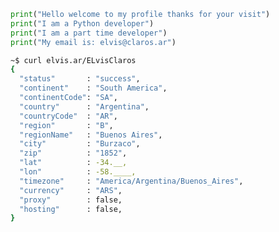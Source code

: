 <!--
**ElvisClaros/ElvisCLaros** is a ✨ _special_ ✨ repository because its `README.md` (this file) appears on your GitHub profile.

Here are some ideas to get you started:

- 🔭 I’m currently working on ...
- 🌱 I’m currently learning ...
- 👯 I’m looking to collaborate on ...
- 🤔 I’m looking for help with ...
- 💬 Ask me about ...
- 📫 How to reach me: ...
- 😄 Pronouns: ...
- ⚡ Fun fact: ...
-->
``` python
print("Hello welcome to my profile thanks for your visit")
print("I am a Python developer")
print("I am a part time developer")
print("My email is: elvis@claros.ar")
```
``` bash
~$ curl elvis.ar/ELvisClaros
{
  "status"       : "success",
  "continent"    : "South America",
  "continentCode": "SA",
  "country"      : "Argentina",
  "countryCode"  : "AR",
  "region"       : "B",
  "regionName"   : "Buenos Aires",
  "city"         : "Burzaco",
  "zip"          : "1852",
  "lat"          : -34.__,
  "lon"          : -58.____,
  "timezone"     : "America/Argentina/Buenos_Aires",
  "currency"     : "ARS",
  "proxy"        : false,
  "hosting"      : false,
}
```
